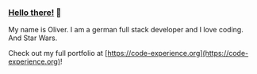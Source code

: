 <!--
**vollborn/vollborn** is a ✨ _special_ ✨ repository because its `README.md` (this file) appears on your GitHub profile.

Here are some ideas to get you started:

- 🔭 I’m currently working on ...
- 🌱 I’m currently learning ...
- 👯 I’m looking to collaborate on ...
- 🤔 I’m looking for help with ...
- 💬 Ask me about ...
- 📫 How to reach me: ...
- 😄 Pronouns: ...
- ⚡ Fun fact: ...
-->

### [Hello there!](https://www.youtube.com/watch?v=rEq1Z0bjdwc) 🌠

My name is Oliver. I am a german full stack developer and I love coding.
<br />And Star Wars.

Check out my full portfolio at [https://code-experience.org](https://code-experience.org)!
